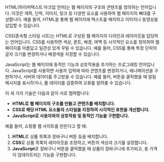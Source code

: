 HTML(하이퍼텍스트 마크업 언어)는 웹 페이지의 구조와 콘텐츠를 정의하는 언어입니다. 이것은 제목, 단락, 이미지, 링크 등 다양한 요소를 사용하여 웹 페이지의 뼈대를 구성합니다. 예를 들어, HTML을 통해 웹 페이지에 텍스트를 배치하고 이미지나 동영상을 삽입할 수 있습니다.

CSS(종속형 스타일 시트)는 HTML로 구성된 웹 페이지의 디자인과 레이아웃을 담당하는 언어입니다. CSS를 사용하면 색상, 폰트, 배경, 여백 등 시각적인 요소를 정의하여 웹 페이지를 아름답고 일관성 있게 꾸밀 수 있습니다. 예를 들어, CSS를 통해 특정 단락의 글자 크기를 변경하거나 배경색을 지정할 수 있습니다.

JavaScript는 웹 페이지에 동적인 기능과 상호작용을 추가하는 프로그래밍 언어입니다. JavaScript를 사용하면 사용자 입력에 따라 콘텐츠를 변경하거나, 애니메이션을 구현하거나, 서버와 데이터를 주고받을 수 있습니다. 예를 들어, 버튼을 클릭했을 때 알림 메시지를 표시하거나, 폼 데이터를 검증하여 오류를 알려줄 수 있습니다.

이 세 가지 기술은 다음과 같이 서로 협력합니다:

- **HTML로 웹 페이지의 구조를 만들고 콘텐츠를 배치합니다.**
- **CSS로 해당 HTML 요소들의 스타일을 지정하여 시각적인 표현을 개선합니다.**
- **JavaScript로 사용자와의 상호작용 및 동적인 기능을 구현합니다.**

예를 들어, 쇼핑몰 웹 사이트를 만든다고 할 때:

1. **HTML**로 상품 목록과 장바구니 버튼 등을 배치합니다.
2. **CSS**로 상품 목록의 레이아웃을 조정하고, 버튼의 색상과 크기를 설정합니다.
3. **JavaScript**로 장바구니 버튼을 클릭했을 때 상품이 장바구니에 추가되고, 총 가격이 업데이트되는 기능을 구현합니다.